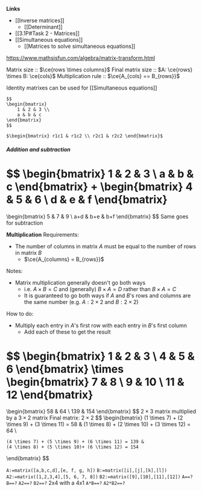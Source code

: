 **Links**
- [[Inverse matrices]] 
	- [[Determinant]] 
- [[3.1P#Task 2 - Matrices]] 
- [[Simultaneous equations]] 
	- [[Matrices to solve simultaneous equations]] 


https://www.mathsisfun.com/algebra/matrix-transform.html


Matrix size :: $\ce{rows \times columns}$
Final matrix size :: $A: \ce{rows} \times B: \ce{cols}$
Multiplication rule :: $\ce{A_{cols} == B_{rows}}$

Identity matrixes can be used for [[Simultaneous equations]] 

```
$$
\begin{bmatrix}
    1 & 2 & 3 \\ 
    a & b & c
\end{bmatrix}
$$

$\begin{bmatrix} r1c1 & r1c2 \\ r2c1 & r2c2 \end{bmatrix}$
```
##### Addition and subtraction
$$
\begin{bmatrix}
    1 & 2 & 3 \\ 
    a & b & c
\end{bmatrix}
+
\begin{bmatrix}
    4 & 5 & 6 \\ 
    d & e & f
\end{bmatrix}
=
\begin{bmatrix}
    5 & 7 & 9 \\ 
    a+d & b+e & b+f
 \end{bmatrix}
 $$
Same goes for subtraction


**Multiplication**
Requirements:
- The number of columns in matrix $A$ must be equal to the number of rows in matrix $B$
	- $\ce{A_{columns} = B_{rows}}$

Notes: 
- Matrix multiplication generally doesn't go both ways
	- i.e. $A \times B = C$ and (generally) $B \times A = D$ rather than $B \times A = C$
	- It is guaranteed to go both ways if $A$ and $B$'s rows and columns are the same number (e.g. $A:2\times2$ and $B:2\times2$) 

How to do:
- Multiply each entry in $A$'s first row with each entry in $B$'s first column
	- Add each of these to get the result

$$
\begin{bmatrix}
    1 & 2 & 3 \\ 
    4 & 5 & 6
\end{bmatrix}
\times
\begin{bmatrix}
    7 & 8 \\ 
    9 & 10 \\
    11 & 12
\end{bmatrix}
=
\begin{bmatrix}
    58 & 64 \\ 
    139 & 154
\end{bmatrix}
$$
$2 \times 3$ matrix multiplied by a $3 \times 2$ matrix
Final matrix: $2 \times 2$
$$
\begin{bmatrix}
    (1 \times 7) + (2 \times 9) + (3 \times 11) = 58 &
    (1 \times 8) + (2 \times 10) + (3 \times 12) = 64 \\ 
    
    (4 \times 7) + (5 \times 9) + (6 \times 11) = 139 &
    (4 \times 8) + (5 \times 10)+ (6 \times 12) = 154
\end{bmatrix}
$$


`A:=matrix([a,b,c,d],[e, f, g, h])`
`B:=matrix([i],[j],[k],[l])`
`A2:=matrix([1,2,3,4],[5, 6, 7, 8])`
`B2:=matrix([9],[10],[11],[12])`
`A==?` `B==?` `A2==?` `B2==?`
2x4 with a 4x1
`A*B==?`
`A2*B2==?`

